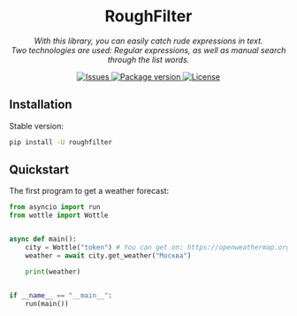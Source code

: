 <h1 align="center" name="name">RoughFilter</h1>
<p align="center">
    <em>
        With this library, you can easily catch rude expressions in text.<br>
        Two technologies are used: Regular expressions, as well as manual search through the list words.
    </em>
</p>

<p align="center">
    <a href="https://github.com/qxtony/roughfilter/issues">
        <img src="https://img.shields.io/github/issues/qxtony/roughfilter" alt="Issues">
    </a>
    <a href="https://pypi.org/project/roughfilter/">
        <img src="https://img.shields.io/pypi/v/roughfilter?colorB=brightgreen" alt="Package version">
    </a>
    <a href="https://github.com/qxtony/roughfilter/blob/main/LICENSE">
        <img src="https://img.shields.io/github/license/qxtony/roughfilter.svg" alt="License">
    </a>
</p>

## Installation

Stable version:

```bash
pip install -U roughfilter
```
## Quickstart

The first program to get a weather forecast:
```python
from asyncio import run
from wottle import Wottle


async def main():
    city = Wottle("token") # You can get on: https://openweathermap.org/api.
    weather = await city.get_weather("Москва")

    print(weather)


if __name__ == "__main__":
    run(main())

```
